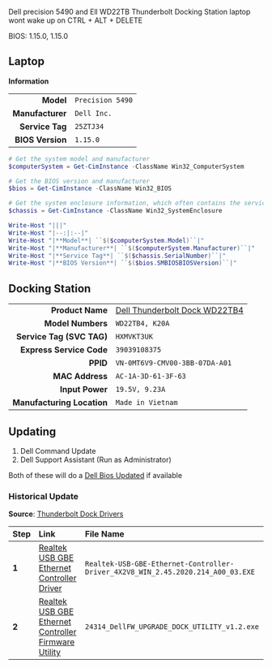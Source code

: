 Dell precision 5490 and Ell WD22TB Thunderbolt Docking Station laptop wont wake up on CTRL + ALT + DELETE  

BIOS: 1.15.0, 1.15.0

## Laptop

**Information**

|                  |                  |
| ---------------: | :--------------- |
|        **Model** | `Precision 5490` |
| **Manufacturer** | `Dell Inc.`      |
|  **Service Tag** | `25ZTJ34`        |
| **BIOS Version** | `1.15.0`         |

```powershell
# Get the system model and manufacturer
$computerSystem = Get-CimInstance -ClassName Win32_ComputerSystem

# Get the BIOS version and manufacturer
$bios = Get-CimInstance -ClassName Win32_BIOS

# Get the system enclosure information, which often contains the service tag
$chassis = Get-CimInstance -ClassName Win32_SystemEnclosure

Write-Host "|||"
Write-Host "|--:|:--|"
Write-Host "|**Model**| ``$($computerSystem.Model)``|"
Write-Host "|**Manufacturer**| ``$($computerSystem.Manufacturer)``|"
Write-Host "|**Service Tag**| ``$($chassis.SerialNumber)``|"
Write-Host "|**BIOS Version**| ``$($bios.SMBIOSBIOSVersion)``|"
```

## Docking Station
|                            |                                 |
| -------------------------: | :------------------------------ |
|           **Product Name** | [Dell Thunderbolt Dock WD22TB4] |
|          **Model Numbers** | `WD22TB4, K20A`                 |
|  **Service Tag (SVC TAG)** | `HXMVKT3UK`                     |
|   **Express Service Code** | `39039108375`                   |
|                   **PPID** | `VN-0MT6V9-CMV00-3BB-07DA-A01`  |
|            **MAC Address** | `AC-1A-3D-61-3F-63`             |
|            **Input Power** | `19.5V, 9.23A`                  |
| **Manufacturing Location** | `Made in Vietnam`               |

## Updating
1. Dell Command Update
2. Dell Support Assistant (Run as Administrator)

Both of these will do a [Dell Bios Updated] if available

### Historical Update
**Source**: [Thunderbolt Dock Drivers]

| Step  | Link                                                   | File Name                                                                       |
| :---- | :----------------------------------------------------- | :------------------------------------------------------------------------------ |
| **1** | [Realtek USB GBE Ethernet Controller Driver]           | `Realtek-USB-GBE-Ethernet-Controller-Driver_4X2V8_WIN_2.45.2020.214_A00_03.EXE` |
| **2** | [Realtek USB GBE Ethernet Controller Firmware Utility] | `24314_DellFW_UPGRADE_DOCK_UTILITY_v1.2.exe`                                    |

<!-- Thunderbolt Update -->
[Thunderbolt Dock Drivers]: https://www.dell.com/support/product-details/en-us/servicetag/0-SFFKVXAvYnQreGswVWNjT2pJazE0Zz090/drivers
[Realtek USB GBE Ethernet Controller Driver]: https://www.dell.com/support/home/en-us/drivers/driversdetails?driverid=4x2v8
[Realtek USB GBE Ethernet Controller Firmware Utility]: https://www.dell.com/support/product-details/en-us/servicetag/0-SFFKVXAvYnQreGswVWNjT2pJazE0Zz090/drivers#:~:text=Download-,Realtek%20USB%20GBE%20Ethernet%20Controller%20Firmware%20Utility,-Recommended


[Dell Bios Updated]: https://www.dell.com/support/kbdoc/en-us/000124211/dell-bios-updates
[Dell Thunderbolt Dock WD22TB4]: https://www.dell.com/support/home/en-us/drivers/driversdetails?driverid=w5jt8